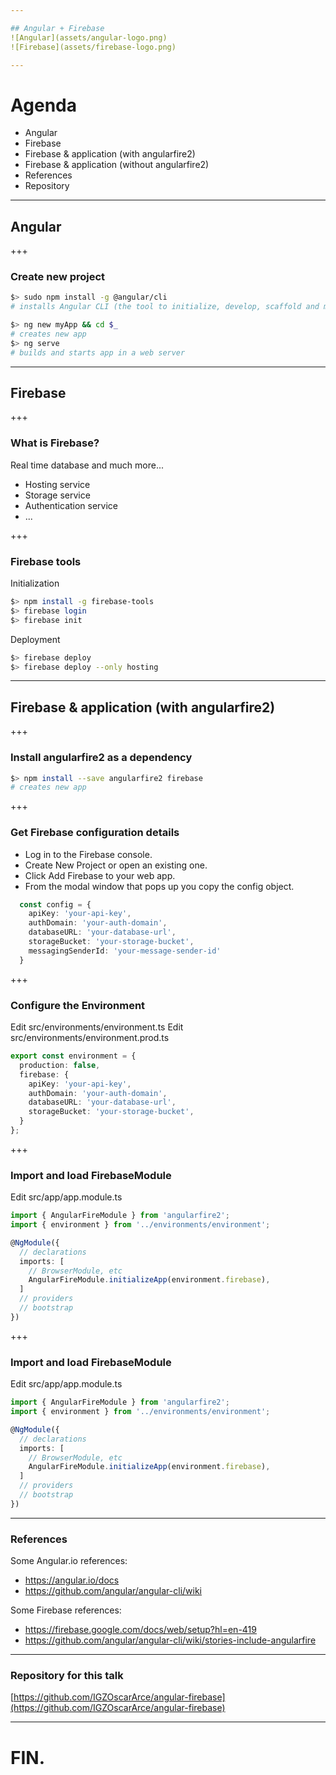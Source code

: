 ```yaml
---

## Angular + Firebase
![Angular](assets/angular-logo.png)
![Firebase](assets/firebase-logo.png)

---
```


# Agenda

- Angular
- Firebase
- Firebase & application (with angularfire2)
- Firebase & application (without angularfire2)
- References
- Repository

---

## Angular

+++

### Create new project

```sh
$> sudo npm install -g @angular/cli
# installs Angular CLI (the tool to initialize, develop, scaffold and maintain Angular applications)
```
```sh
$> ng new myApp && cd $_
# creates new app
$> ng serve
# builds and starts app in a web server
```

---

## Firebase

+++

### What is Firebase?

Real time database and much more...

- Hosting service
- Storage service
- Authentication service
- ...

+++

### Firebase tools

Initialization

```sh
$> npm install -g firebase-tools
$> firebase login
$> firebase init
```

Deployment

```sh
$> firebase deploy
$> firebase deploy --only hosting
```

---

## Firebase & application (with angularfire2)

+++

### Install angularfire2 as a dependency

```sh
$> npm install --save angularfire2 firebase
# creates new app
```

+++

### Get Firebase configuration details

- Log in to the Firebase console.
- Create New Project or open an existing one.
- Click Add Firebase to your web app.
- From the modal window that pops up you copy the config object.

```typescript
  const config = {
    apiKey: 'your-api-key',
    authDomain: 'your-auth-domain',
    databaseURL: 'your-database-url',
    storageBucket: 'your-storage-bucket',
    messagingSenderId: 'your-message-sender-id'
  }
```

+++

### Configure the Environment

Edit src/environments/environment.ts
Edit src/environments/environment.prod.ts

```typescript
export const environment = {
  production: false,
  firebase: {
    apiKey: 'your-api-key',
    authDomain: 'your-auth-domain',
    databaseURL: 'your-database-url',
    storageBucket: 'your-storage-bucket',
  }
};
```

+++

### Import and load FirebaseModule

Edit src/app/app.module.ts

```typescript
import { AngularFireModule } from 'angularfire2';
import { environment } from '../environments/environment';

@NgModule({
  // declarations
  imports: [
    // BrowserModule, etc
    AngularFireModule.initializeApp(environment.firebase),
  ]
  // providers
  // bootstrap
})
```

+++

### Import and load FirebaseModule

Edit src/app/app.module.ts

```typescript
import { AngularFireModule } from 'angularfire2';
import { environment } from '../environments/environment';

@NgModule({
  // declarations
  imports: [
    // BrowserModule, etc
    AngularFireModule.initializeApp(environment.firebase),
  ]
  // providers
  // bootstrap
})
```

---

### References

Some Angular.io references:

 - https://angular.io/docs
 - https://github.com/angular/angular-cli/wiki


 Some Firebase references:

 - https://firebase.google.com/docs/web/setup?hl=en-419
 - https://github.com/angular/angular-cli/wiki/stories-include-angularfire

---

### Repository for this talk

[https://github.com/IGZOscarArce/angular-firebase](https://github.com/IGZOscarArce/angular-firebase)

---

# FIN.
